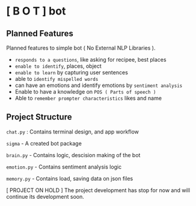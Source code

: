 # [ B O T ] bot
## Planned Features
Planned features to simple bot ( No External NLP Libraries ).
* `responds to a questions`, like asking for recipee, best places
* `enable to identify`, places, object
* `enable to learn` by capturing user sentences
* able to `identify mispelled words`
* can have an emotions and identify emotions by `sentiment analysis`
* Enable to have a knowledge on `POS ( Parts of speech )`
* Able to ` remember prompter characteristics ` likes and name

## Project Structure
` chat.py ` : Contains terminal design, and app workflow

` sigma ` - A created bot package 

` brain.py ` - Contains logic, descision making of the bot

` emotion.py ` - Contains sentiment analysis logic

` memory.py ` - Contains load, saving data on json files

[ PROJECT ON HOLD ] The project development has stop for now and will continue its development soon.
